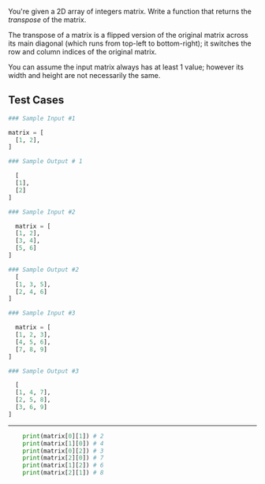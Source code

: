
You're given a 2D array of integers matrix. Write a function that returns the *transpose* of the matrix.

The transpose of a matrix is a flipped version of the original matrix across its main diagonal (which runs from top-left to bottom-right); it switches the row and column indices of the original matrix.
  
You can assume the input matrix always has at least 1 value; however its width and height are not necessarily the same.
  
## Test Cases

```python
### Sample Input #1

matrix = [
  [1, 2],
]

### Sample Output # 1

  [
  [1],
  [2]
]

### Sample Input #2

  matrix = [
  [1, 2],
  [3, 4],
  [5, 6]
]

### Sample Output #2
  [
  [1, 3, 5],
  [2, 4, 6]
]

### Sample Input #3

  matrix = [
  [1, 2, 3],
  [4, 5, 6],
  [7, 8, 9]
]

### Sample Output #3

  [
  [1, 4, 7],
  [2, 5, 8],
  [3, 6, 9]
]
```

---

```py
    print(matrix[0][1]) # 2
    print(matrix[1][0]) # 4
    print(matrix[0][2]) # 3
    print(matrix[2][0]) # 7
    print(matrix[1][2]) # 6
    print(matrix[2][1]) # 8
```